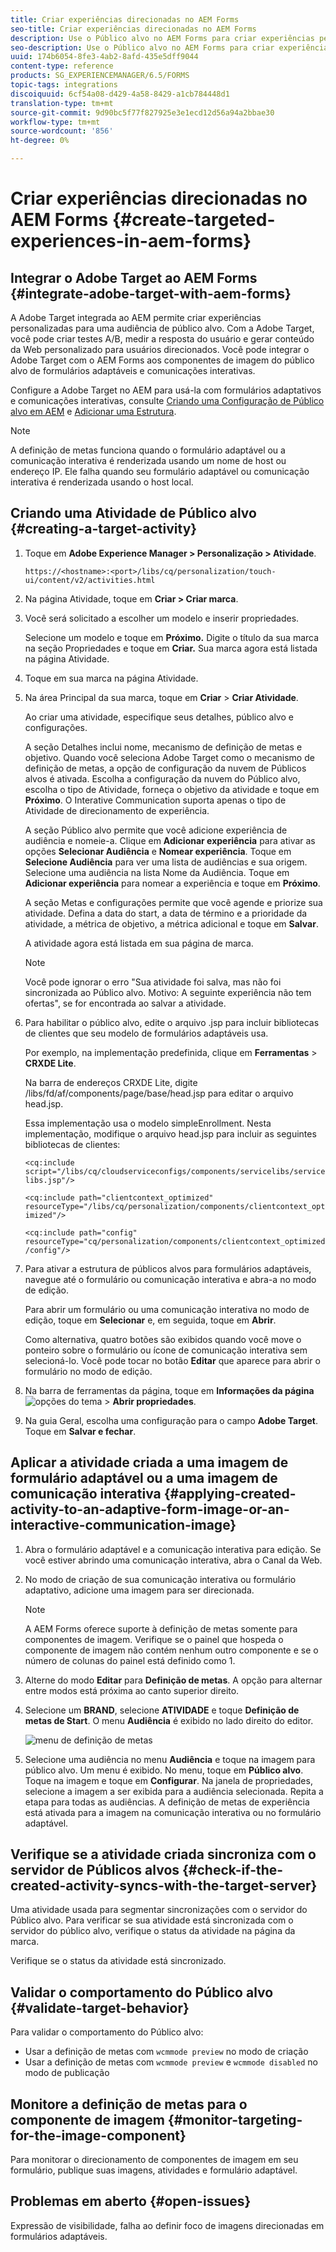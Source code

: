 ```yaml
---
title: Criar experiências direcionadas no AEM Forms
seo-title: Criar experiências direcionadas no AEM Forms
description: Use o Público alvo no AEM Forms para criar experiências personalizadas para clientes direcionados.
seo-description: Use o Público alvo no AEM Forms para criar experiências personalizadas para clientes direcionados.
uuid: 174b6054-8fe3-4ab2-8afd-435e5dff9044
content-type: reference
products: SG_EXPERIENCEMANAGER/6.5/FORMS
topic-tags: integrations
discoiquuid: 6cf54a08-d429-4a58-8429-a1cb784448d1
translation-type: tm+mt
source-git-commit: 9d90bc5f77f827925e3e1ecd12d56a94a2bbae30
workflow-type: tm+mt
source-wordcount: '856'
ht-degree: 0%

---
```



# Criar experiências direcionadas no AEM Forms {#create-targeted-experiences-in-aem-forms}

## Integrar o Adobe Target ao AEM Forms {#integrate-adobe-target-with-aem-forms}

A Adobe Target integrada ao AEM permite criar experiências personalizadas para uma audiência de público alvo. Com a Adobe Target, você pode criar testes A/B, medir a resposta do usuário e gerar conteúdo da Web personalizado para usuários direcionados. Você pode integrar o Adobe Target com o AEM Forms aos componentes de imagem do público alvo de formulários adaptáveis e comunicações interativas.

Configure a Adobe Target no AEM para usá-la com formulários adaptativos e comunicações interativas, consulte [Criando uma Configuração de Público alvo em AEM](/help/sites-administering/target.md) e [Adicionar uma Estrutura](/help/sites-administering/target.md).

>[!NOTE]
>
>A definição de metas funciona quando o formulário adaptável ou a comunicação interativa é renderizada usando um nome de host ou endereço IP. Ele falha quando seu formulário adaptável ou comunicação interativa é renderizada usando o host local.

## Criando uma Atividade de Público alvo {#creating-a-target-activity}

1. Toque em **Adobe Experience Manager > Personalização > Atividade**.

   `https://<hostname>:<port>/libs/cq/personalization/touch-ui/content/v2/activities.html`

1. Na página Atividade, toque em **Criar > Criar marca**.
1. Você será solicitado a escolher um modelo e inserir propriedades.

   Selecione um modelo e toque em **Próximo.** Digite o título da sua marca na seção Propriedades e toque em  **Criar.**
Sua marca agora está listada na página Atividade.

1. Toque em sua marca na página Atividade.
1. Na área Principal da sua marca, toque em **Criar** > **Criar Atividade**.

   Ao criar uma atividade, especifique seus detalhes, público alvo e configurações.

   A seção Detalhes inclui nome, mecanismo de definição de metas e objetivo. Quando você seleciona Adobe Target como o mecanismo de definição de metas, a opção de configuração da nuvem de Públicos alvos é ativada. Escolha a configuração da nuvem do Público alvo, escolha o tipo de Atividade, forneça o objetivo da atividade e toque em **Próximo**. O Interative Communication suporta apenas o tipo de Atividade de direcionamento de experiência.

   A seção Público alvo permite que você adicione experiência de audiência e nomeie-a. Clique em **Adicionar experiência** para ativar as opções **Selecionar Audiência** e **Nomear experiência**. Toque em **Selecione Audiência** para ver uma lista de audiências e sua origem. Selecione uma audiência na lista Nome da Audiência. Toque em **Adicionar experiência** para nomear a experiência e toque em **Próximo**.

   A seção Metas e configurações permite que você agende e priorize sua atividade. Defina a data do start, a data de término e a prioridade da atividade, a métrica de objetivo, a métrica adicional e toque em **Salvar**.

   A atividade agora está listada em sua página de marca.

   >[!NOTE]
   >
   >Você pode ignorar o erro &quot;Sua atividade foi salva, mas não foi sincronizada ao Público alvo. Motivo: A seguinte experiência não tem ofertas&quot;, se for encontrada ao salvar a atividade.

1. Para habilitar o público alvo, edite o arquivo .jsp para incluir bibliotecas de clientes que seu modelo de formulários adaptáveis usa.

   Por exemplo, na implementação predefinida, clique em **Ferramentas** > **CRXDE Lite**.

   Na barra de endereços CRXDE Lite, digite /libs/fd/af/components/page/base/head.jsp para editar o arquivo head.jsp.

   Essa implementação usa o modelo simpleEnrollment. Nesta implementação, modifique o arquivo head.jsp para incluir as seguintes bibliotecas de clientes:

   `<cq:include script="/libs/cq/cloudserviceconfigs/components/servicelibs/servicelibs.jsp"/>`

   `<cq:include path="clientcontext_optimized" resourceType="/libs/cq/personalization/components/clientcontext_optimized"/>`

   `<cq:include path="config" resourceType="cq/personalization/components/clientcontext_optimized/config"/>`

1. Para ativar a estrutura de públicos alvos para formulários adaptáveis, navegue até o formulário ou comunicação interativa e abra-a no modo de edição.

   Para abrir um formulário ou uma comunicação interativa no modo de edição, toque em **Selecionar** e, em seguida, toque em **Abrir**.

   Como alternativa, quatro botões são exibidos quando você move o ponteiro sobre o formulário ou ícone de comunicação interativa sem selecioná-lo. Você pode tocar no botão **Editar** que aparece para abrir o formulário no modo de edição.

1. Na barra de ferramentas da página, toque em **Informações da página** ![opções do tema](assets/theme-options.png) > **Abrir propriedades**.
1. Na guia Geral, escolha uma configuração para o campo **Adobe Target**. Toque em **Salvar e fechar**.

## Aplicar a atividade criada a uma imagem de formulário adaptável ou a uma imagem de comunicação interativa {#applying-created-activity-to-an-adaptive-form-image-or-an-interactive-communication-image}

1. Abra o formulário adaptável e a comunicação interativa para edição. Se você estiver abrindo uma comunicação interativa, abra o Canal da Web.

1. No modo de criação de sua comunicação interativa ou formulário adaptativo, adicione uma imagem para ser direcionada.

   >[!NOTE]
   >
   >A AEM Forms oferece suporte à definição de metas somente para componentes de imagem. Verifique se o painel que hospeda o componente de imagem não contém nenhum outro componente e se o número de colunas do painel está definido como 1.

1. Alterne do modo **Editar** para **Definição de metas**. A opção para alternar entre modos está próxima ao canto superior direito.
1. Selecione um **BRAND**, selecione **ATIVIDADE** e toque **Definição de metas de Start**. O menu **Audiência** é exibido no lado direito do editor.

   ![menu de definição de metas](assets/targeting-menu.png)

1. Selecione uma audiência no menu **Audiência** e toque na imagem para público alvo. Um menu é exibido. No menu, toque em **Público alvo**. Toque na imagem e toque em **Configurar**. Na janela de propriedades, selecione a imagem a ser exibida para a audiência selecionada. Repita a etapa para todas as audiências. A definição de metas de experiência está ativada para a imagem na comunicação interativa ou no formulário adaptável.

## Verifique se a atividade criada sincroniza com o servidor de Públicos alvos {#check-if-the-created-activity-syncs-with-the-target-server}

Uma atividade usada para segmentar sincronizações com o servidor do Público alvo. Para verificar se sua atividade está sincronizada com o servidor do público alvo, verifique o status da atividade na página da marca.

Verifique se o status da atividade está sincronizado.

## Validar o comportamento do Público alvo {#validate-target-behavior}

Para validar o comportamento do Público alvo:

* Usar a definição de metas com `wcmmode preview` no modo de criação
* Usar a definição de metas com `wcmmode preview` e `wcmmode disabled` no modo de publicação

## Monitore a definição de metas para o componente de imagem {#monitor-targeting-for-the-image-component}

Para monitorar o direcionamento de componentes de imagem em seu formulário, publique suas imagens, atividades e formulário adaptável.

## Problemas em aberto {#open-issues}

Expressão de visibilidade, falha ao definir foco de imagens direcionadas em formulários adaptáveis.
